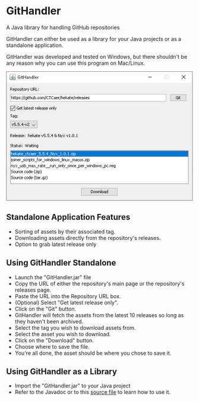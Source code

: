 # GitHandler
A Java library for handling GitHub repositories

GitHandler can either be used as a library for your Java projects or as a standalone application.

GitHandler was developed and tested on Windows, but there shouldn't be any reason why you can use this program on Mac/Linux.

![Png](./preview.PNG)

## Standalone Application Features
- Sorting of assets by their associated tag.
- Downloading assets directly from the repository's releases.
- Option to grab latest release only

## Using GitHandler Standalone
- Launch the "GitHandler.jar" file
- Copy the URL of either the repository's main page or the repository's releases page.
- Paste the URL into the Repository URL box.
- (Optional) Select "Get latest release only".
- Click on the "Git" button.
- GitHandler will fetch the assets from the latest 10 releases so long as they haven't been archived.
- Select the tag you wish to download assets from.
- Select the asset you wish to download.
- Click on the "Download" button.
- Choose where to save the file.
- You're all done, the asset should be where you chose to save it.

## Using GitHandler as a Library
- Import the "GitHandler.jar" to your Java project
- Refer to the Javadoc or to this [source file](./src/ui/StandaloneUI.java) to learn how to use it.
